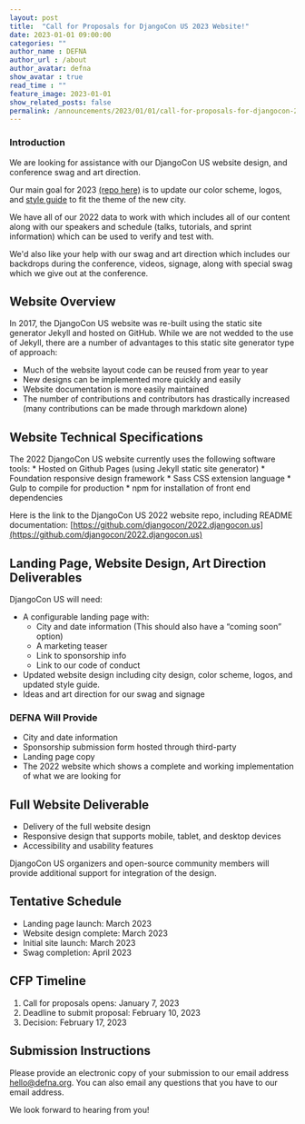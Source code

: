 ```yaml
---
layout: post
title:  "Call for Proposals for DjangoCon US 2023 Website!"
date: 2023-01-01 09:00:00
categories: ""
author_name : DEFNA
author_url : /about
author_avatar: defna
show_avatar : true
read_time : ""
feature_image: 2023-01-01
show_related_posts: false
permalink: /announcements/2023/01/01/call-for-proposals-for-djangocon-2023-website/
---
```


### Introduction

We are looking for assistance with our DjangoCon US website design, and conference swag and art direction. 

Our main goal for 2023 [(repo here)](https://github.com/djangocon/2023.djangocon.us) is to update our color scheme, logos, and [style guide](https://2022.djangocon.us/styleguide/) to fit the theme of the new city.

We have all of our 2022 data to work with which includes all of our content along with our speakers and schedule (talks, tutorials, and sprint information) which can be used to verify and test with.

We'd also like your help with our swag and art direction which includes our backdrops during the conference, videos, signage, along with special swag which we give out at the conference.

## Website Overview

In 2017, the DjangoCon US website was re-built using the static site generator Jekyll and hosted on GitHub. While we are not wedded to the use of Jekyll, there are a number of advantages to this static site generator type of approach:

* Much of the website layout code can be reused from year to year
* New designs can be implemented more quickly and easily
* Website documentation is more easily maintained
* The number of contributions and contributors has drastically increased (many contributions can be made through markdown alone)

## Website Technical Specifications

The 2022 DjangoCon US website currently uses the following software tools:
	* Hosted on Github Pages (using Jekyll static site generator)
	* Foundation responsive design framework
	* Sass CSS extension language
	* Gulp to compile for production
	* npm for installation of front end dependencies

Here is the link to the DjangoCon US 2022 website repo, including README documentation: [https://github.com/djangocon/2022.djangocon.us](https://github.com/djangocon/2022.djangocon.us)

## Landing Page, Website Design, Art Direction Deliverables

DjangoCon US will need:

* A configurable landing page with:
	* City and date information (This should also have a “coming soon” option)
	* A marketing teaser
	* Link to sponsorship info
	* Link to our code of conduct
* Updated website design including city design, color scheme, logos, and updated style guide.
* Ideas and art direction for our swag and signage

### DEFNA Will Provide

* City and date information
* Sponsorship submission form hosted through third-party
* Landing page copy
* The 2022 website which shows a complete and working implementation of what we are looking for

## Full Website Deliverable

* Delivery of the full website design
* Responsive design that supports mobile, tablet, and desktop devices
* Accessibility and usability features

DjangoCon US organizers and open-source community members will provide additional support for integration of the design.

## Tentative Schedule

* Landing page launch: March 2023
* Website design complete: March 2023
* Initial site launch: March 2023
* Swag completion: April 2023

## CFP Timeline

1. Call for proposals opens: January 7, 2023
2. Deadline to submit proposal: February 10, 2023
3. Decision: February 17, 2023

## Submission Instructions

Please provide an electronic copy of your submission to our email address [hello@defna.org](mailto:hello@defna.org). You can also email any questions that you have to our email address.

We look forward to hearing from you!
